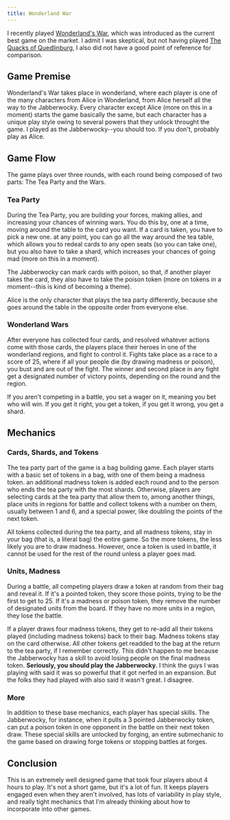 ```yaml
---
title: Wonderland War
---
```


I recently played [Wonderland's War](https://boardgamegeek.com/boardgame/227935/wonderlands-war), which was introduced as the current best game on the market. I admit I was skeptical, but not having played [The Quacks of Quedlinburg](https://boardgamegeek.com/boardgame/244521/the-quacks-of-quedlinburg), I also did not have a good point of reference for comparison.

## Game Premise

Wonderland's War takes place in wonderland, where each player is one of the many characters from Alice in Wonderland, from Alice herself all the way to the Jabberwocky. Every character except Alice (more on this in a moment) starts the game basically the same, but each character has a unique play style owing to several powers that they unlock throught the game. I played as the Jabberwocky--you should too. If you don't, probably play as Alice.

## Game Flow

The game plays over three rounds, with each round being composed of two parts: The Tea Party and the Wars.

### Tea Party

During the Tea Party, you are building your forces, making allies, and increasing your chances of winning wars. You do this by, one at a time, moving around the table to the card you want. If a card is taken, you have to pick a new one. at any point, you can go all the way around the tea table, which allows you to redeal cards to any open seats (so you can take one), but you also have to take a shard, which increases your chances of going mad (more on this in a moment). 

The Jabberwocky can mark cards with poison, so that, if another player takes the card, they also have to take the poison token (more on tokens in a moment--this is kind of becoming a theme).

Alice is the only character that plays the tea party differently, because she goes around the table in the opposite order from everyone else.

### Wonderland Wars

After everyone has collected four cards, and resolved whatever actions come with those cards, the players place their heroes in one of the wonderland regions, and fight to control it. Fights take place as a race to a score of 25, where if all your people die (by drawing madness or poison), you bust and are out of the fight. The winner and second place in any fight get a designated number of victory points, depending on the round and the region.

If you aren't competing in a battle, you set a wager on it, meaning you bet who will win. If you get it right, you get a token, if you get it wrong, you get a shard.

## Mechanics

### Cards, Shards, and Tokens

The tea party part of the game is a bag building game. Each player starts with a basic set of tokens in a bag, with one of them being a madness token. an additional madness token is added each round and to the person who ends the tea party with the most shards. Otherwise, players are selecting cards at the tea party that allow them to, among another things, place units in regions for battle and collect tokens with a number on them, usually between 1 and 6, and a special power, like doubling the points of the next token.

All tokens collected during the tea party, and all madness tokens, stay in your bag (that is, a literal bag) the entire game. So the more tokens, the less likely you are to draw madness. However, once a token is used in battle, it cannot be used for the rest of the round unless a player goes mad.

### Units, Madness

During a battle, all competing players draw a token at random from their bag and reveal it. If it's a pointed token, they score those points, trying to be the first to get to 25. If it's a madness or poison token, they remove the number of designated units from the board. If they have no more units in a region, they lose the battle.

If a player draws four madness tokens, they get to re-add all their tokens played (including madness tokens) back to their bag. Madness tokens stay on the card otherwise. All other tokens get readded to the bag at the return to the tea party, if I remember correctly. This didn't happen to me because the Jabberwocky has a skill to avoid losing people on the final madness token. **Seriously, you should play the Jabberwocky**. I think the guys I was playing with said it was so powerful that it got nerfed in an expansion. But the folks they had played with also said it wasn't great. I disagree.

### More

In addition to these base mechanics, each player has special skills. The Jabberwocky, for instance, when it pulls a 3 pointed Jabberwocky token, can put a poison token in one opponent in the battle on their next token draw. These special skills are unlocked by forging, an entire submechanic to the game based on drawing forge tokens or stopping battles at forges.

## Conclusion

This is an extremely well designed game that took four players about 4 hours to play. It's not a short game, but it's a lot of fun. It keeps players engaged even when they aren't involved, has lots of variability in play style, and really tight mechanics that I'm already thinking about how to incorporate into other games.
